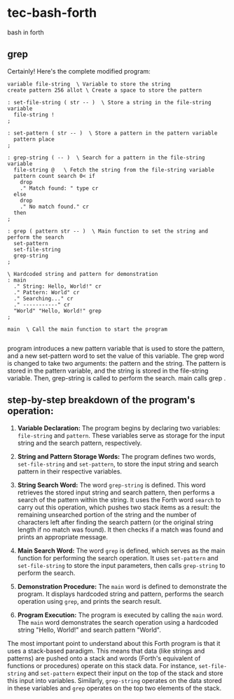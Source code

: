 # tec-bash-forth
bash in forth


## grep

Certainly! Here's the complete modified program:

```forth
variable file-string  \ Variable to store the string
create pattern 256 allot \ Create a space to store the pattern

: set-file-string ( str -- )  \ Store a string in the file-string variable
  file-string !
;

: set-pattern ( str -- )  \ Store a pattern in the pattern variable
  pattern place
;

: grep-string ( -- )  \ Search for a pattern in the file-string variable
  file-string @   \ Fetch the string from the file-string variable
  pattern count search 0< if
    drop
    ." Match found: " type cr
  else
    drop
    ." No match found." cr
  then
;

: grep ( pattern str -- )  \ Main function to set the string and perform the search
  set-pattern
  set-file-string
  grep-string
;

\ Hardcoded string and pattern for demonstration
: main
  ." String: Hello, World!" cr
  ." Pattern: World" cr
  ." Searching..." cr
  ." -----------" cr
  "World" "Hello, World!" grep
;

main  \ Call the main function to start the program


```

program introduces a new pattern variable that is used to store the pattern, and a new set-pattern word to set the value of this variable. The grep word is changed to take two arguments: the pattern and the string. The pattern is stored in the pattern variable, and the string is stored in the file-string variable. Then, grep-string is called to perform the search. main calls grep .


## step-by-step breakdown of the program's operation:

1. **Variable Declaration:** The program begins by declaring two variables: `file-string` and `pattern`. These variables serve as storage for the input string and the search pattern, respectively.

2. **String and Pattern Storage Words:** The program defines two words, `set-file-string` and `set-pattern`, to store the input string and search pattern in their respective variables. 

3. **String Search Word:** The word `grep-string` is defined. This word retrieves the stored input string and search pattern, then performs a search of the pattern within the string. It uses the Forth word `search` to carry out this operation, which pushes two stack items as a result: the remaining unsearched portion of the string and the number of characters left after finding the search pattern (or the original string length if no match was found). It then checks if a match was found and prints an appropriate message.

4. **Main Search Word:** The word `grep` is defined, which serves as the main function for performing the search operation. It uses `set-pattern` and `set-file-string` to store the input parameters, then calls `grep-string` to perform the search.

5. **Demonstration Procedure:** The `main` word is defined to demonstrate the program. It displays hardcoded string and pattern, performs the search operation using `grep`, and prints the search result. 

6. **Program Execution:** The program is executed by calling the `main` word. The `main` word demonstrates the search operation using a hardcoded string "Hello, World!" and search pattern "World".

The most important point to understand about this Forth program is that it uses a stack-based paradigm. This means that data (like strings and patterns) are pushed onto a stack and words (Forth's equivalent of functions or procedures) operate on this stack data. For instance, `set-file-string` and `set-pattern` expect their input on the top of the stack and store this input into variables. Similarly, `grep-string` operates on the data stored in these variables and `grep` operates on the top two elements of the stack.

